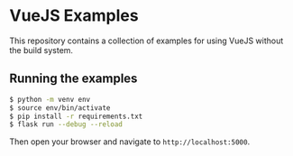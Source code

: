 # VueJS Examples

This repository contains a collection of examples for using VueJS without the build system.

## Running the examples

```sh
$ python -m venv env
$ source env/bin/activate
$ pip install -r requirements.txt
$ flask run --debug --reload
```

Then open your browser and navigate to `http://localhost:5000`.